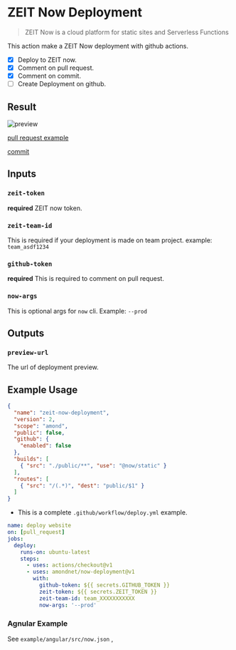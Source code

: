 # ZEIT Now Deployment

> ZEIT Now is a cloud platform for static sites and Serverless Functions

This action make a ZEIT Now deployment with github actions. 

- [x] Deploy to ZEIT now.
- [x] Comment on pull request.
- [x] Comment on commit.
- [ ] Create Deployment on github.

## Result

![preview](./preview.png)

[pull request example](https://github.com/amondnet/now-deployment/pull/2)

[commit](https://github.com/amondnet/now-deployment/commit/3d926623510294463c589327f5420663b1b0b35f)
## Inputs

### `zeit-token`

**required** ZEIT now token.

### `zeit-team-id`

This is required if your deployment is made on team project. example: `team_asdf1234`

### `github-token`

**required** This is required to comment on pull request.

### `now-args`

This is optional args for `now` cli. Example: `--prod`

## Outputs

### `preview-url`

The url of deployment preview.

## Example Usage

```json
{
  "name": "zeit-now-deployment",
  "version": 2,
  "scope": "amond",
  "public": false,
  "github": {
    "enabled": false
  },
  "builds": [
    { "src": "./public/**", "use": "@now/static" }
  ],
  "routes": [
    { "src": "/(.*)", "dest": "public/$1" }
  ]
}
```

* This is a complete `.github/workflow/deploy.yml` example.

```yaml
name: deploy website
on: [pull_request]
jobs:
  deploy:
    runs-on: ubuntu-latest
    steps:
      - uses: actions/checkout@v1
      - uses: amondnet/now-deployment@v1
        with:
          github-token: ${{ secrets.GITHUB_TOKEN }}
          zeit-token: ${{ secrets.ZEIT_TOKEN }}
          zeit-team-id: team_XXXXXXXXXXX
          now-args: '--prod'
```


### Agnular Example

See `example/angular/src/now.json` , 
